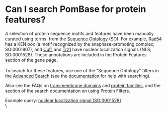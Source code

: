 # Can I search PomBase for protein features?
<!-- pombase_categories: Querying/Searching,Using Ontologies -->

A selection of protein sequence motifs and features have been manually
curated using terms  from the [Sequence Ontology](http://sequenceontology.org/) (SO). For example,
[Rad54](/spombe/result/SPAC15A10.03c) has a KEN box (a motif recognized
by the anaphase-promoting complex; SO:0001807), and
[Cuf1](/spombe/result/SPAC31A2.11c) and
[Trz1](/spombe/result/SPAC1D4.10) have nuclear localization signals (NLS;
SO:0001528). These annotations are included in the Protein Features
section of the gene page.\
\
To search for these features, use one of the "Sequence Ontology" filters
in the [Advanced Search](/spombe/query/builder) (see the
[documentation](/documentation/advanced-search-documentation) for help
with searching).

Also see the FAQs on [transmembrane domains](/faq/how-can-i-find-proteins-have-transmembrane-domains) and
[protein families](/faq/how-can-i-find-all-s-pombe-proteins-particular-protein-family),
and the section of the search documentation on using Protein Filters.

Example query: [nuclear localization signal (SO:0001528)](/spombe/query/builder?filter=37&value=%5B%7B%22param%22:%7B%22filter_1%22:%7B%22filter%22:%2229%22,%22query%22:%22SO:0001528%22%7D%7D,%22filter_count%22:%221%22%7D%5D) \
\


